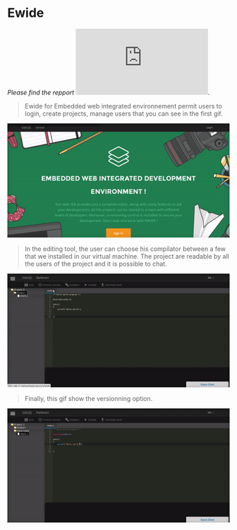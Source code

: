 # Ewide

*Please find the repport ![here](https://github.com/BoltMaud/Ewide/blob/master/RAPPORT.pdf).*

> Ewide for Embedded web integrated environnement permit users to login, create projects, manage users that you can see in the first gif.  


   ![](https://github.com/boltmaud/Ewide/blob/master/gif1.gif?raw=true)

> In the editing tool, the user can choose his compilator between a few that we installed in our virtual machine. The project are readable by all the users of the project and it is possible to chat. 

![](https://github.com/boltmaud/Ewide/blob/master/gif2.gif?raw=true)

> Finally, this gif show the versionning option. 

![](https://github.com/boltmaud/Ewide/blob/master/gif3.gif?raw=true)



